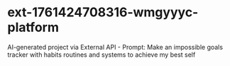 # ext-1761424708316-wmgyyyc-platform
AI-generated project via External API - Prompt: Make an impossible goals tracker with habits routines and systems to achieve my best self
